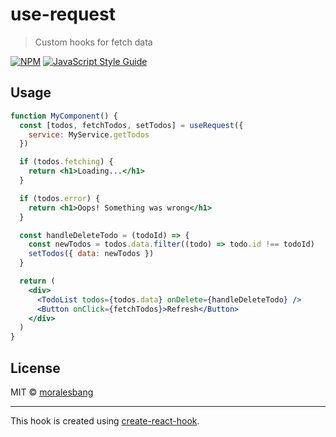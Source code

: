 # use-request

> Custom hooks for fetch data

[![NPM](https://img.shields.io/npm/v/use-request.svg)](https://www.npmjs.com/package/use-request) [![JavaScript Style Guide](https://img.shields.io/badge/code_style-standard-brightgreen.svg)](https://standardjs.com)

<!---
## Install
```bash
npm install --save use-request
```
--->

## Usage

```jsx
function MyComponent() {
  const [todos, fetchTodos, setTodos] = useRequest({
    service: MyService.getTodos
  })

  if (todos.fetching) {
    return <h1>Loading...</h1>
  }

  if (todos.error) {
    return <h1>Oops! Something was wrong</h1>
  }

  const handleDeleteTodo = (todoId) => {
    const newTodos = todos.data.filter((todo) => todo.id !== todoId)
    setTodos({ data: newTodos })
  }

  return (
    <div>
      <TodoList todos={todos.data} onDelete={handleDeleteTodo} />
      <Button onClick={fetchTodos}>Refresh</Button>
    </div>
  )
}
```

## License

MIT © [moralesbang](https://github.com/moralesbang)

---

This hook is created using [create-react-hook](https://github.com/hermanya/create-react-hook).
